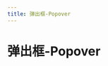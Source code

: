 ```yaml
---
title: 弹出框-Popover
---
```


# 弹出框-Popover

<ClientOnly>
<popover-demos></popover-demos>
</ClientOnly>
